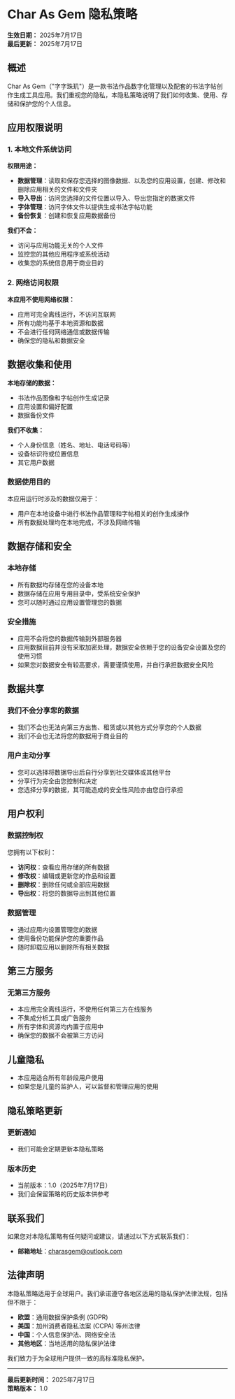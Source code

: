 # Char As Gem 隐私策略

**生效日期：** 2025年7月17日  
**最后更新：** 2025年7月17日

## 概述

Char As Gem（"字字珠玑"）是一款书法作品数字化管理以及配套的书法字帖创作生成工具应用。我们重视您的隐私，本隐私策略说明了我们如何收集、使用、存储和保护您的个人信息。

## 应用权限说明

### 1. 本地文件系统访问

**权限用途：**

- **数据管理**：读取和保存您选择的图像数据、以及您的应用设置，创建、修改和删除应用相关的文件和文件夹
- **导入导出**：访问您选择的文件位置以导入、导出您指定的数据文件
- **字体管理**：访问字体文件以提供生成书法字帖功能
- **备份恢复**：创建和恢复应用数据备份

**我们不会：**

- 访问与应用功能无关的个人文件
- 监控您的其他应用程序或系统活动
- 收集您的系统信息用于商业目的

### 2. 网络访问权限

**本应用不使用网络权限：**

- 应用可完全离线运行，不访问互联网
- 所有功能均基于本地资源和数据
- 不会进行任何网络通信或数据传输
- 确保您的隐私和数据安全

## 数据收集和使用

**本地存储的数据：**

- 书法作品图像和字帖创作生成记录
- 应用设置和偏好配置
- 数据备份文件

**我们不收集：**

- 个人身份信息（姓名、地址、电话号码等）
- 设备标识符或位置信息
- 其它用户数据

### 数据使用目的

本应用运行时涉及的数据仅用于：

- 用户在本地设备中进行书法作品管理和字帖相关的创作生成操作
- 所有数据处理均在本地完成，不涉及网络传输

## 数据存储和安全

### 本地存储

- 所有数据均存储在您的设备本地
- 数据存储在应用专用目录中，受系统安全保护
- 您可以随时通过应用设置管理您的数据

### 安全措施

- 应用不会将您的数据传输到外部服务器
- 应用数据目前并没有采取加密处理，数据安全依赖于您的设备安全设置及您的使用习惯
- 如果您对数据安全有较高要求，需要谨慎使用，并自行承担数据安全风险

## 数据共享

### 我们不会分享您的数据

- 我们不会也无法向第三方出售、租赁或以其他方式分享您的个人数据
- 我们不会也无法将您的数据用于商业目的

### 用户主动分享

- 您可以选择将数据导出后自行分享到社交媒体或其他平台
- 分享行为完全由您控制和决定
- 您选择分享的数据，其可能造成的安全性风险亦由您自行承担

## 用户权利

### 数据控制权

您拥有以下权利：

- **访问权**：查看应用存储的所有数据
- **修改权**：编辑或更新您的作品和设置
- **删除权**：删除任何或全部应用数据
- **导出权**：将您的数据导出到其他位置

### 数据管理

- 通过应用内设置管理您的数据
- 使用备份功能保护您的重要作品
- 随时卸载应用以删除所有相关数据

## 第三方服务

### 无第三方服务

- 本应用完全离线运行，不使用任何第三方在线服务
- 不集成分析工具或广告服务
- 所有字体和资源均内置于应用中
- 确保您的数据不会被第三方访问

## 儿童隐私

- 本应用适合所有年龄段用户使用
- 如果您是儿童的监护人，可以监督和管理应用的使用

## 隐私策略更新

### 更新通知

- 我们可能会定期更新本隐私策略

### 版本历史

- 当前版本：1.0（2025年7月17日）
- 我们会保留策略的历史版本供参考

## 联系我们

如果您对本隐私策略有任何疑问或建议，请通过以下方式联系我们：

- **邮箱地址**：charasgem@outlook.com

## 法律声明

本隐私策略适用于全球用户。我们承诺遵守各地区适用的隐私保护法律法规，包括但不限于：

- **欧盟**：通用数据保护条例 (GDPR)
- **美国**：加州消费者隐私法案 (CCPA) 等州法律
- **中国**：个人信息保护法、网络安全法
- **其他地区**：当地适用的隐私保护法律

我们致力于为全球用户提供一致的高标准隐私保护。

---

**最后更新时间：** 2025年7月17日  
**策略版本：** 1.0
